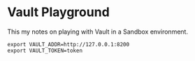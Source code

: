 # Vault Playground

This my notes on playing with Vault in a Sandbox environment.

```
export VAULT_ADDR=http://127.0.0.1:8200
export VAULT_TOKEN=token
```
